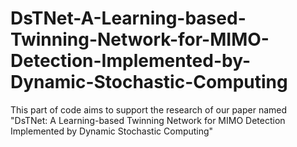 # DsTNet-A-Learning-based-Twinning-Network-for-MIMO-Detection-Implemented-by-Dynamic-Stochastic-Computing
This part of code aims to support the research of our paper named "DsTNet: A Learning-based Twinning Network for MIMO Detection Implemented by Dynamic Stochastic Computing"
